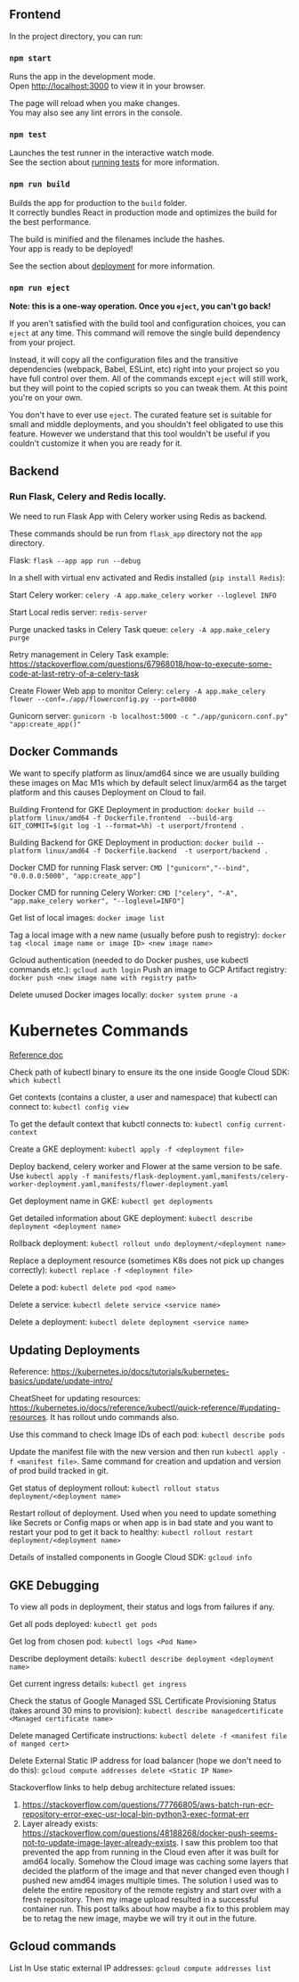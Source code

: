 ## Frontend

In the project directory, you can run:

### `npm start`

Runs the app in the development mode.\
Open [http://localhost:3000](http://localhost:3000) to view it in your browser.

The page will reload when you make changes.\
You may also see any lint errors in the console.

### `npm test`

Launches the test runner in the interactive watch mode.\
See the section about [running tests](https://facebook.github.io/create-react-app/docs/running-tests) for more information.

### `npm run build`

Builds the app for production to the `build` folder.\
It correctly bundles React in production mode and optimizes the build for the best performance.

The build is minified and the filenames include the hashes.\
Your app is ready to be deployed!

See the section about [deployment](https://facebook.github.io/create-react-app/docs/deployment) for more information.

### `npm run eject`

**Note: this is a one-way operation. Once you `eject`, you can't go back!**

If you aren't satisfied with the build tool and configuration choices, you can `eject` at any time. This command will remove the single build dependency from your project.

Instead, it will copy all the configuration files and the transitive dependencies (webpack, Babel, ESLint, etc) right into your project so you have full control over them. All of the commands except `eject` will still work, but they will point to the copied scripts so you can tweak them. At this point you're on your own.

You don't have to ever use `eject`. The curated feature set is suitable for small and middle deployments, and you shouldn't feel obligated to use this feature. However we understand that this tool wouldn't be useful if you couldn't customize it when you are ready for it.

## Backend

### Run Flask, Celery and Redis locally.

We need to run Flask App with Celery worker using Redis as backend.

These commands should be run from `flask_app` directory not the `app` directory.

Flask: `flask --app app run --debug`

In a shell with virtual env activated and Redis installed (`pip install Redis`):

Start Celery worker: `celery -A app.make_celery worker --loglevel INFO`

Start Local redis server: `redis-server`

Purge unacked tasks in Celery Task queue: `celery -A app.make_celery purge`

Retry management in Celery Task example: https://stackoverflow.com/questions/67968018/how-to-execute-some-code-at-last-retry-of-a-celery-task

Create Flower Web app to monitor Celery: `celery -A app.make_celery flower --conf=./app/flowerconfig.py --port=8080`

Gunicorn server: `gunicorn -b localhost:5000 -c "./app/gunicorn.conf.py" "app:create_app()"`

## Docker Commands

We want to specify platform as linux/amd64 since we are usually building these images on Mac M1s which by default select linux/arm64 as the target platform and this causes Deployment on Cloud to fail.

Building Frontend for GKE Deployment in production: `docker build --platform linux/amd64 -f Dockerfile.frontend  --build-arg GIT_COMMIT=$(git log -1 --format=%h) -t userport/frontend .`

Building Backend for GKE Deployment in production: `docker build --platform linux/amd64 -f Dockerfile.backend  -t userport/backend .`

Docker CMD for running Flask server: `CMD ["gunicorn","--bind", "0.0.0.0:5000", "app:create_app"]`

Docker CMD for running Celery Worker: `CMD ["celery", "-A", "app.make_celery worker", "--loglevel=INFO"]`

Get list of local images: `docker image list`

Tag a local image with a new name (usually before push to registry): `docker tag <local image name or image ID> <new image name>`

Gcloud authentication (needed to do Docker pushes, use kubectl commands etc.): `gcloud auth login`
Push an image to GCP Artifact registry: `docker push <new image name with registry path>`

Delete unused Docker images locally: `docker system prune -a` 

# Kubernetes Commands

[Reference doc](https://cloud.google.com/kubernetes-engine/docs/how-to/cluster-access-for-kubectl#install_kubectl)

Check path of kubectl binary to ensure its the one inside Google Cloud SDK: `which kubectl`

Get contexts (contains a cluster, a user and namespace) that kubectl can connect to: `kubectl config view`

To get the default context that kubctl connects to: `kubectl config current-context`

Create a GKE deployment: `kubectl apply -f <deployment file>`

Deploy backend, celery worker and Flower at the same version to be safe.
Use `kubectl apply -f manifests/flask-deployment.yaml,manifests/celery-worker-deployment.yaml,manifests/flower-deployment.yaml`

Get deployment name in GKE: `kubectl get deployments`

Get detailed information about GKE deployment: `kubectl describe deployment <deployment name>`

Rollback deployment: `kubectl rollout undo deployment/<deployment name>`

Replace a deployment resource (sometimes K8s does not pick up changes correctly): `kubectl replace -f <deployment file>`

Delete a pod: `kubectl delete pod <pod name>`

Delete a service: `kubectl delete service <service name>`

Delete a deployment: `kubectl delete deployment <service name>`

## Updating Deployments

Reference: https://kubernetes.io/docs/tutorials/kubernetes-basics/update/update-intro/

CheatSheet for updating resources: https://kubernetes.io/docs/reference/kubectl/quick-reference/#updating-resources. It has rollout undo commands also.

Use this command to check Image IDs of each pod: `kubectl describe pods`

Update the manifest file with the new version and then run `kubectl apply -f <manifest file>`.
Same command for creation and updation and version of prod build tracked in git.

Get status of deployment rollout: `kubectl rollout status deployment/<deployment name>`

Restart rollout of deployment. Used when you need to update something like Secrets or Config maps or when app is in bad state and you want to restart your pod to get it back to healthy: `kubectl rollout restart deployment/<deployment name>`

Details of installed components in Google Cloud SDK: `gcloud info`


## GKE Debugging

To view all pods in deployment, their status and logs from failures if any.

Get all pods deployed: `kubectl get pods`

Get log from chosen pod: `kubectl logs <Pod Name>`

Describe deployment details: `kubectl describe deployment <deployment name>`

Get current ingress details: `kubectl get ingress`

Check the status of Google Managed SSL Certificate Provisioning Status (takes around 30 mins to provision): `kubectl describe managedcertificate <Managed certificate name>`

Delete managed Certificate instructions: `kubectl delete -f <manifest file of manged cert>`

Delete External Static IP address for load balancer (hope we don't need to do this): `gcloud compute addresses delete <Static IP Name>`

Stackoverflow links to help debug architecture related issues:
1. https://stackoverflow.com/questions/77766805/aws-batch-run-ecr-repository-error-exec-usr-local-bin-python3-exec-format-err
2. Layer already exists: https://stackoverflow.com/questions/48188268/docker-push-seems-not-to-update-image-layer-already-exists. I saw this problem too that prevented the app from running in the Cloud even after it was built for amd64 locally. Somehow the Cloud image was caching some layers that decided the platform of the image and that never changed even though I pushed new amd64 images multiple times. The solution I used was to delete the entire repository of the remote registry and start over with a fresh repository. Then my image upload resulted in a successful container run. This post talks about how maybe a fix to this problem may be to retag the new image, maybe we will try it out in the future.

## Gcloud commands

List In Use static external IP addresses: `gcloud compute addresses list`